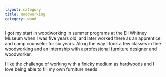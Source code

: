 ```yaml
---
layout: category
title: Woodworking
category: wood
---
```


I got my start in woodworking in summer programs at the Eli Whitney Museum when I was five years old, and later worked there as an apprentice and camp counselor for six years. Along the way I took a few classes in fine woodworking and an internship with a professional furniture designer and woodworker.

I like the challenge of working with a finicky medium as hardwoods and I love being able to fill my own furniture needs.
